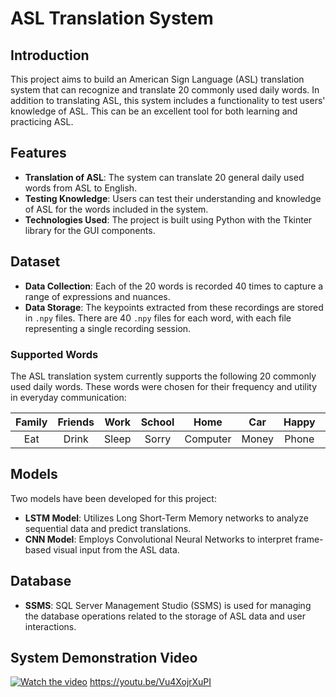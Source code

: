 # ASL Translation System

## Introduction
This project aims to build an American Sign Language (ASL) translation system that can recognize and translate 20 commonly used daily words. In addition to translating ASL, this system includes a functionality to test users' knowledge of ASL. This can be an excellent tool for both learning and practicing ASL.

## Features
- **Translation of ASL**: The system can translate 20 general daily used words from ASL to English.
- **Testing Knowledge**: Users can test their understanding and knowledge of ASL for the words included in the system.
- **Technologies Used**: The project is built using Python with the Tkinter library for the GUI components.

## Dataset
- **Data Collection**: Each of the 20 words is recorded 40 times to capture a range of expressions and nuances.
- **Data Storage**: The keypoints extracted from these recordings are stored in `.npy` files. There are 40 `.npy` files for each word, with each file representing a single recording session.

### Supported Words
The ASL translation system currently supports the following 20 commonly used daily words. These words were chosen for their frequency and utility in everyday communication:

|   Family   |   Friends   |   Work   |   School   |   Home   |   Car   |   Happy   |   Sad   |   Play   |   Help   |
|:----------:|:-----------:|:--------:|:----------:|:--------:|:-------:|:---------:|:-------:|:--------:|:--------:|
|    Eat     |    Drink    |   Sleep  |    Sorry   | Computer |  Money  |   Phone   |  Cloth  |    Me    |   Stop   |

## Models
Two models have been developed for this project:
- **LSTM Model**: Utilizes Long Short-Term Memory networks to analyze sequential data and predict translations.
- **CNN Model**: Employs Convolutional Neural Networks to interpret frame-based visual input from the ASL data.

## Database
- **SSMS**: SQL Server Management Studio (SSMS) is used for managing the database operations related to the storage of ASL data and user interactions.

## System Demonstration Video
[![Watch the video](https://img.youtube.com/vi/Vu4XojrXuPI/maxresdefault.jpg)](https://youtu.be/Vu4XojrXuPI?si=mkKx3yDBjFCPqzvR)
https://youtu.be/Vu4XojrXuPI


